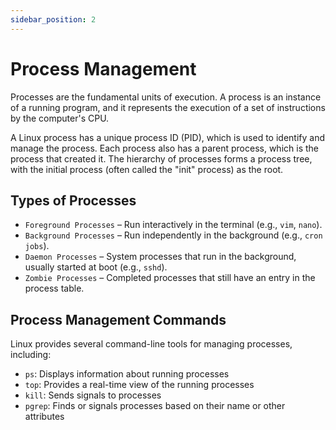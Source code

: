 ```yaml
---
sidebar_position: 2
---
```


# Process Management

Processes are the fundamental units of execution. A process is an instance of a running program, and it represents the execution of a set of instructions by the computer's CPU. 

A Linux process has a unique process ID (PID), which is used to identify and manage the process. Each process also has a parent process, which is the process that created it. The hierarchy of processes forms a process tree, with the initial process (often called the "init" process) as the root.

## Types of Processes

- `Foreground Processes` – Run interactively in the terminal (e.g., `vim`, `nano`).
- `Background Processes` – Run independently in the background (e.g., `cron` `jobs`).
- `Daemon Processes` – System processes that run in the background, usually started at boot (e.g., `sshd`).
- `Zombie Processes` – Completed processes that still have an entry in the process table.

## Process Management Commands

Linux provides several command-line tools for managing processes, including:

- `ps`: Displays information about running processes
- `top`: Provides a real-time view of the running processes
- `kill`: Sends signals to processes
- `pgrep`: Finds or signals processes based on their name or other attributes


